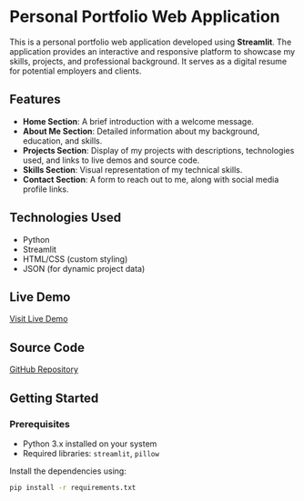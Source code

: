 # Personal Portfolio Web Application

This is a personal portfolio web application developed using **Streamlit**. The application provides an interactive and responsive platform to showcase my skills, projects, and professional background. It serves as a digital resume for potential employers and clients.

## Features

- **Home Section**: A brief introduction with a welcome message.
- **About Me Section**: Detailed information about my background, education, and skills.
- **Projects Section**: Display of my projects with descriptions, technologies used, and links to live demos and source code.
- **Skills Section**: Visual representation of my technical skills.
- **Contact Section**: A form to reach out to me, along with social media profile links.

## Technologies Used

- Python
- Streamlit
- HTML/CSS (custom styling)
- JSON (for dynamic project data)

## Live Demo

[Visit Live Demo](https://yourname-streamlit-app.streamlit.app)

## Source Code

[GitHub Repository](https://github.com/username/portfolio-project)

## Getting Started

### Prerequisites
- Python 3.x installed on your system
- Required libraries: `streamlit`, `pillow`

Install the dependencies using:

```bash
pip install -r requirements.txt
